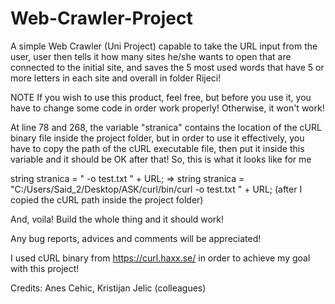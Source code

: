 # Web-Crawler-Project
A simple Web Crawler (Uni Project) capable to take the URL input from the user, user then tells it how many sites he/she wants to open that are connected to the initial site, and saves the 5 most used words that have 5 or more letters in each site and overall in folder Rijeci!

NOTE
If you wish to use this product, feel free, but before you use it, you have to change some code in order work properly! Otherwise, it won't work!

At line 78 and 268, the variable "stranica" contains the location of the cURL binary file inside the project folder, but in order to use it effectively, you have to copy the path of the cURL executable file, then put it inside this variable and it should be OK after that!
So, this is what it looks like for me

string stranica = "<PATHTOCURL> -o test.txt " + URL; => string stranica = "C:/Users/Said_2/Desktop/ASK/curl/bin/curl -o test.txt " + URL;
(after I copied the cURL path inside the project folder)

And, voila! Build the whole thing and it should work!

Any bug reports, advices and comments will be appreciated!

I used cURL binary from https://curl.haxx.se/ in order to achieve my goal with this project!

Credits: Anes Cehic, Kristijan Jelic (colleagues)
